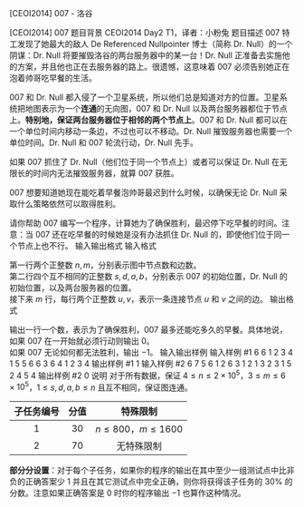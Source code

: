 



[CEOI2014] 007 - 洛谷














[CEOI2014] 007
题目背景
CEOI2014 Day2 T1，译者：小粉兔
题目描述
007 特工发现了她最大的敌人 De Referenced Nullpointer 博士（简称 Dr. Null）的一个阴谋：Dr. Null 将要摧毁洛谷的两台服务器中的某一台！Dr. Null 正准备去实施他的方案，并且他也正在去服务器的路上。很遗憾，这意味着 007 必须告别她正在泡着帅哥吃早餐的生活。

007 和 Dr. Null 都入侵了一个卫星系统，所以他们总是知道对方的位置。卫星系统把地图表示为一个**连通**的无向图，007 和 Dr. Null 以及两台服务器都位于节点上。**特别地，保证两台服务器位于相邻的两个节点上**。007 和 Dr. Null 都可以在一个单位时间内移动一条边，不过也可以不移动。Dr. Null 摧毁服务器也需要一个单位时间。Dr. Null 和 007 轮流行动，Dr. Null 先手。

如果 007 抓住了 Dr. Null（他们位于同一个节点上）或者可以保证 Dr. Null 在无限长的时间内无法摧毁服务器，就算 007 获胜。

007 想要知道她现在能吃着早餐泡帅哥最迟到什么时候，以确保无论 Dr. Null 采取什么策略依然可以取得胜利。

请你帮助 007 编写一个程序，计算她为了确保胜利，最迟停下吃早餐的时间。注意：当 007 还在吃早餐的时候她是没有办法抓住 Dr. Null 的，即使他们位于同一个节点上也不行。
输入输出格式
输入格式

第一行两个正整数 $n, m$，分别表示图中节点数和边数。  
第二行四个互不相同的正整数 $s, d, a, b$，分别表示 007 的初始位置，Dr. Null 的初始位置，以及两台服务器的位置。  
接下来 $m$ 行，每行两个正整数 $u, v$，表示一条连接节点 $u$ 和 $v$ 之间的边。
输出格式

输出一行一个数，表示为了确保胜利，007 最多还能吃多久的早餐。具体地说，如果 007 在一开始就必须行动则输出 $0$。  
如果 007 无论如何都无法胜利，输出 $-1$。
输入输出样例
输入样例 #1
6 6
1 2 3 4
1 5
5 6
6 3
6 4
1 2
3 4
输出样例 #1
1
输入样例 #2
6 7
5 6 1 2
6 3
1 2
1 3
2 3
1 5
2 4
5 4
输出样例 #2
0
说明
对于所有数据，保证 $4 \le n \le 2 \times {10}^5$，$3 \le m \le 6 \times {10}^5$，$1 \le s, d, a, b \le n$ 且互不相同，保证图连通。

| 子任务编号 | 分值 | 特殊限制 |
| :-: | :-: | :-: |
| $1$ | $30$ | $n \le 800$，$m \le 1600$ |
| $2$ | $70$ | 无特殊限制 |

**部分分设置**：对于每个子任务，如果你的程序的输出在其中至少一组测试点中比非负的正确答案少 $1$ 并且在其它测试点中完全正确，则你将获得该子任务的 $30 \%$ 的分数。注意如果正确答案是 $0$ 时你的程序输出 $-1$ 也算作这种情况。






